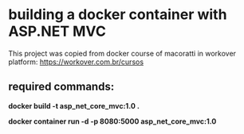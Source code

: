 # building a docker container with ASP.NET MVC

This project was copied from docker course of macoratti in workover platform: https://workover.com.br/cursos 


## required commands:

**docker build -t asp_net_core_mvc:1.0 .**

**docker container run -d -p 8080:5000 asp_net_core_mvc:1.0**